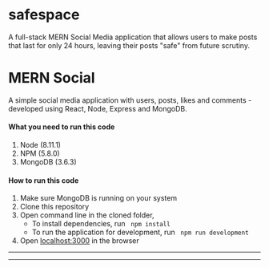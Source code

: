 # safespace
A full-stack MERN Social Media application that allows users to make posts that last for only 24 hours, leaving their posts "safe" from future scrutiny.

# MERN Social

A simple social media application with users, posts, likes and comments - developed using React, Node, Express and MongoDB. 



#### What you need to run this code
1. Node (8.11.1)
2. NPM (5.8.0)
3. MongoDB (3.6.3)

####  How to run this code
1. Make sure MongoDB is running on your system 
2. Clone this repository
3. Open command line in the cloned folder,
   - To install dependencies, run ```  npm install  ```
   - To run the application for development, run ```  npm run development  ```
4. Open [localhost:3000](http://localhost:3000/) in the browser
---- 
----



